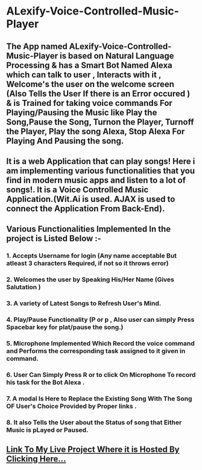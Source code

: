 # ALexify-Voice-Controlled-Music-Player

## The App named ALexify-Voice-Controlled-Music-Player is based on Natural Language Processing & has a Smart Bot Named Alexa which can talk to user , Interacts with it , Welcome's the user on the welcome screen (Also Tells the User If there is an Error occured ) & is Trained for taking voice commands For Playing/Pausing the Music like **Play the Song**,**Pause the Song**, **Turnon the Player**, **Turnoff the Player**, **Play the song Alexa**, **Stop Alexa** For Playing And Pausing the song.

## It is a web Application that can play songs! Here i am  implementing various functionalities that you find in modern music apps and listen to a lot of songs!. It is a Voice Controlled Music Application.(Wit.Ai is used. AJAX is used to connect the Application From Back-End).


 ## Various Functionalities Implemented In the project is Listed Below :-

 ### 1. Accepts Username for login (Any name acceptable But atleast 3 characters Required, if not so it throws error)

### 2. Welcomes the user by Speaking His/Her Name (Gives Salutation )

### 3. A variety of Latest Songs to Refresh User's Mind.

### 4. Play/Pause Functionality (P or p , Also user can simply Press Spacebar key for plat/pause the song.)

### 5. Microphone Implemented Which Record the voice command and Performs the corresponding task assigned to it given in command.

### 6. User Can Simply Press R or to click On Microphone To record his task for the Bot Alexa .

### 7. A modal Is Here to Replace the Existing Song With The Song OF User's Choice Provided by Proper links .

### 8. It also Tells the User about the Status of song that Either Music is pLayed or Paused.

## **[Link To My Live Project Where it is Hosted By Clicking Here...](https://gaurav-210.github.io/play-music/)**
